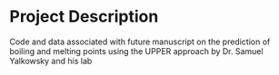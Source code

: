 # Project Description
Code and data associated with future manuscript on the prediction of boiling and melting points using the UPPER approach by Dr. Samuel Yalkowsky and his lab

